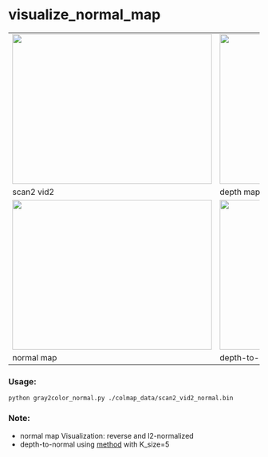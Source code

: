 # visualize_normal_map

 <table align="center">
  <tr>
    <td><img src="https://github.com/XYZ-qiyh/Visualization-in-python-Vip/blob/master/visualize_normal_map/images/scan2_vid2.png" width="400" height="300"></td>
    <td><img src="https://github.com/XYZ-qiyh/Visualization-in-python-Vip/blob/master/visualize_normal_map/images/scan2_vid2_depth.jpg" width="400" height="300"></td>
  </tr>
  <tr>
    <td>scan2 vid2</td>
    <td>depth map</td>
  </tr>
   <tr>
    <td><img src="https://github.com/XYZ-qiyh/Visualization-in-python-Vip/blob/master/visualize_normal_map/images/scan2_vid2_normal.jpg" width="400" height="300"></td>
    <td><img src="https://github.com/XYZ-qiyh/Visualization-in-python-Vip/blob/master/visualize_normal_map/images/depth2normal.jpg" width="400" height="300"></td>
  </tr>
  <tr>
    <td>normal map</td>
    <td>depth-to-normal</td>
  </tr>
</table>

### Usage:
`python gray2color_normal.py ./colmap_data/scan2_vid2_normal.bin`


### Note:
+ normal map Visualization: reverse and l2-normalized
+ depth-to-normal using [method](https://github.com/XiWJ/tricks/tree/master/ComputeNormal) with K_size=5
